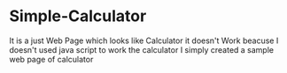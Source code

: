 # Simple-Calculator
It is a just Web Page which looks like Calculator  it doesn't Work beacuse I doesn't used java script to work the calculator 
I simply created a sample web page of calculator 



